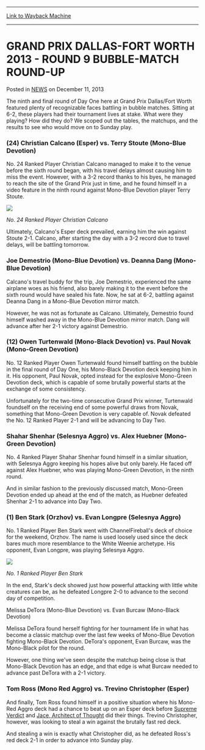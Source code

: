 
---
[Link to Wayback Machine](https://web.archive.org/web/20220705145352/https://magic.wizards.com/en/articles/archive/grand-prix-dallas-fort-worth-2013-round-9-bubble-match-round-2013-12-11)

[_metadata_:description]:- "The ninth and final round of Day One here at Grand Prix Dallas/Fort Worth featured plenty of recognizable faces battling in bubble matches. Sitting at 6-2, these players had their tournament lives at stake. What were they playing? How did they do? We scoped out the tables, the matchups, and the results to see who would move on to Sunday play. (24) Christian Calcano (Esper) vs."
[_metadata_:generator]:- "Drupal 7 (http://drupal.org)"
[_metadata_:node]:- "121326"
[_metadata_:publish_date]:- "2013-12-11"
[_metadata_:source]:- "div-main-content"
[_metadata_:title]:- "GRAND PRIX DALLAS-FORT WORTH 2013 - ROUND 9 BUBBLE-MATCH ROUND-UP"
[_metadata_:wayback_capture_timestamp]:- "2022-07-05 14:53:52"
[_metadata_:wayback_raw_url]:- "https://web.archive.org/web/20220705145352id_/https://magic.wizards.com/en/articles/archive/grand-prix-dallas-fort-worth-2013-round-9-bubble-match-round-2013-12-11"
[_metadata_:wayback_url]:- "https://magic.wizards.com/en/articles/archive/grand-prix-dallas-fort-worth-2013-round-9-bubble-match-round-2013-12-11"
---


GRAND PRIX DALLAS-FORT WORTH 2013 - ROUND 9 BUBBLE-MATCH ROUND-UP
=================================================================



 Posted in [NEWS](/en/articles)
 on December 11, 2013 










The ninth and final round of Day One here at Grand Prix Dallas/Fort Worth featured plenty of recognizable faces battling in bubble matches. Sitting at 6-2, these players had their tournament lives at stake. What were they playing? How did they do? We scoped out the tables, the matchups, and the results to see who would move on to Sunday play.


### (24) Christian Calcano (Esper) vs. Terry Stoute (Mono-Blue Devotion)


No. 24 Ranked Player Christian Calcano managed to make it to the venue before the sixth round began, with his travel delays almost causing him to miss the event. However, with a 3-2 record thanks to his byes, he managed to reach the site of the Grand Prix just in time, and he found himself in a video feature in the ninth round against Mono-Blue Devotion player Terry Stoute.



![](https://media.wizards.com/legacy/mtg/images/daily/events/gpdfw13/r9_calcano.jpg)
  
*No. 24 Ranked Player Christian Calcano* 
 


Ultimately, Calcano's Esper deck prevailed, earning him the win against Stoute 2-1. Calcano, after starting the day with a 3-2 record due to travel delays, will be battling tomorrow.


### Joe Demestrio (Mono-Blue Devotion) vs. Deanna Dang (Mono-Blue Devotion)


Calcano's travel buddy for the trip, Joe Demestrio, experienced the same airplane woes as his friend, also barely making it to the event before the sixth round would have sealed his fate. Now, he sat at 6-2, battling against Deanna Dang in a Mono-Blue Devotion mirror match.


However, he was not as fortunate as Calcano. Ultimately, Demestrio found himself washed away in the Mono-Blue Devotion mirror match. Dang will advance after her 2-1 victory against Demestrio.


### (12) Owen Turtenwald (Mono-Black Devotion) vs. Paul Novak (Mono-Green Devotion)


No. 12 Ranked Player Owen Turtenwald found himself battling on the bubble in the final round of Day One, his Mono-Black Devotion deck keeping him in it. His opponent, Paul Novak, opted instead for the explosive Mono-Green Devotion deck, which is capable of some brutally powerful starts at the exchange of some consistency.


Unfortunately for the two-time consecutive Grand Prix winner, Turtenwald foundself on the receiving end of some powerful draws from Novak, something that Mono-Green Devotion is very capable of. Novak defeated the No. 12 Ranked Player 2-1 and will be advancing to Day Two.


### Shahar Shenhar (Selesnya Aggro) vs. Alex Huebner (Mono-Green Devotion)


No. 4 Ranked Player Shahar Shenhar found himself in a similar situation, with Selesnya Aggro keeping his hopes alive but only barely. He faced off against Alex Huebner, who was playing Mono-Green Devotion, in the ninth round.


And in similar fashion to the previously discussed match, Mono-Green Devotion ended up ahead at the end of the match, as Huebner defeated Shenhar 2-1 to advance into Day Two.


### (1) Ben Stark (Orzhov) vs. Evan Longpre (Selesnya Aggro)


No. 1 Ranked Player Ben Stark went with ChannelFireball's deck of choice for the weekend, Orzhov. The name is used loosely used since the deck bares much more resemblance to the White Weenie archetype. His opponent, Evan Longpre, was playing Selesnya Aggro.



![](https://media.wizards.com/legacy/mtg/images/daily/events/gpdfw13/r9_stark.jpg)
  
*No. 1 Ranked Player Ben Stark* 
 


In the end, Stark's deck showed just how powerful attacking with little white creatures can be, as he defeated Longpre 2-0 to advance to the second day of competition.


Melissa DeTora (Mono-Blue Devotion) vs. Evan Burcaw (Mono-Black Devotion)


Melissa DeTora found herself fighting for her tournament life in what has become a classic matchup over the last few weeks of Mono-Blue Devotion fighting Mono-Black Devotion. DeTora's opponent, Evan Burcaw, was the Mono-Black pilot for the round.


However, one thing we've seen despite the matchup being close is that Mono-Black Devotion has an edge, and that edge is what Burcaw needed to advance past DeTora with a 2-1 victory.


### Tom Ross (Mono Red Aggro) vs. Trevino Christopher (Esper)


And finally, Tom Ross found himself in a positive situation where his Mono-Red Aggro deck had a chance to beat up on an Esper deck before [Supreme Verdict](https://gatherer.wizards.com/Pages/Card/Details.aspx?name=Supreme+Verdict) and [Jace, Architect of Thought](https://gatherer.wizards.com/Pages/Card/Details.aspx?name=Jace%2C+Architect+of+Thought) did their things. Trevino Christopher, however, was looking to steal a win against the brutally fast red deck.


And stealing a win is exactly what Christopher did, as he defeated Ross's red deck 2-1 in order to advance into Sunday play.


 







